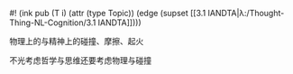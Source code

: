 #! (ink pub (T i) (attr (type Topic)) (edge (supset [[3.1 IANDTA|λ:/Thought-Thing-NL-Cognition/3.1 IANDTA]])))

物理上的与精神上的碰撞、摩擦、起火

不光考虑哲学与思维还要考虑物理与碰撞